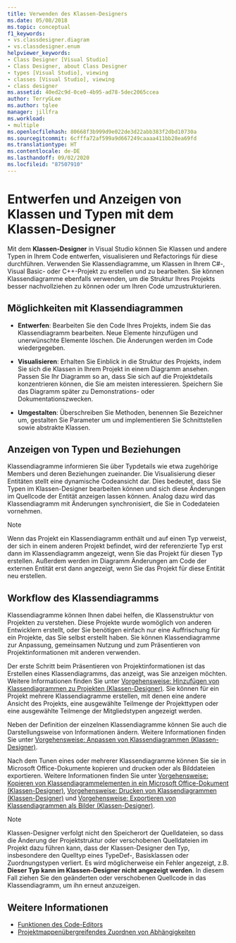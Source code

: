 ```yaml
---
title: Verwenden des Klassen-Designers
ms.date: 05/08/2018
ms.topic: conceptual
f1_keywords:
- vs.classdesigner.diagram
- vs.classdesigner.enum
helpviewer_keywords:
- Class Designer [Visual Studio]
- Class Designer, about Class Designer
- types [Visual Studio], viewing
- classes [Visual Studio], viewing
- class designer
ms.assetid: 40ed2c9d-0ce0-4b95-ad78-5dec2065ccea
author: TerryGLee
ms.author: tglee
manager: jillfra
ms.workload:
- multiple
ms.openlocfilehash: 80668f3b999d9e022de3d22abb383f2dbd10730a
ms.sourcegitcommit: 6cfffa72af599a9d667249caaaa411bb28ea69fd
ms.translationtype: HT
ms.contentlocale: de-DE
ms.lasthandoff: 09/02/2020
ms.locfileid: "87507910"
---
```

# <a name="design-and-view-classes-and-types-with-class-designer"></a>Entwerfen und Anzeigen von Klassen und Typen mit dem Klassen-Designer

Mit dem **Klassen-Designer** in Visual Studio können Sie Klassen und andere Typen in Ihrem Code entwerfen, visualisieren und Refactorings für diese durchführen. Verwenden Sie Klassendiagramme, um Klassen in Ihrem C#-, Visual Basic- oder C++-Projekt zu erstellen und zu bearbeiten. Sie können Klassendiagramme ebenfalls verwenden, um die Struktur Ihres Projekts besser nachvollziehen zu können oder um Ihren Code umzustrukturieren.

## <a name="what-you-can-do-with-class-diagrams"></a>Möglichkeiten mit Klassendiagrammen

- **Entwerfen**: Bearbeiten Sie den Code Ihres Projekts, indem Sie das Klassendiagramm bearbeiten. Neue Elemente hinzufügen und unerwünschte Elemente löschen. Die Änderungen werden im Code wiedergegeben.

- **Visualisieren**: Erhalten Sie Einblick in die Struktur des Projekts, indem Sie sich die Klassen in Ihrem Projekt in einem Diagramm ansehen. Passen Sie Ihr Diagramm so an, dass Sie sich auf die Projektdetails konzentrieren können, die Sie am meisten interessieren. Speichern Sie das Diagramm später zu Demonstrations- oder Dokumentationszwecken.

- **Umgestalten**: Überschreiben Sie Methoden, benennen Sie Bezeichner um, gestalten Sie Parameter um und implementieren Sie Schnittstellen sowie abstrakte Klassen.

## <a name="view-types-and-relationships"></a>Anzeigen von Typen und Beziehungen

Klassendiagramme informieren Sie über Typdetails wie etwa zugehörige Members und deren Beziehungen zueinander. Die Visualisierung dieser Entitäten stellt eine dynamische Codeansicht dar. Dies bedeutet, dass Sie Typen im Klassen-Designer bearbeiten können und sich diese Änderungen im Quellcode der Entität anzeigen lassen können. Analog dazu wird das Klassendiagramm mit Änderungen synchronisiert, die Sie in Codedateien vornehmen.

> [!NOTE]
> Wenn das Projekt ein Klassendiagramm enthält und auf einen Typ verweist, der sich in einem anderen Projekt befindet, wird der referenzierte Typ erst dann im Klassendiagramm angezeigt, wenn Sie das Projekt für diesen Typ erstellen. Außerdem werden im Diagramm Änderungen am Code der externen Entität erst dann angezeigt, wenn Sie das Projekt für diese Entität neu erstellen.

## <a name="class-diagram-workflow"></a>Workflow des Klassendiagramms

Klassendiagramme können Ihnen dabei helfen, die Klassenstruktur von Projekten zu verstehen. Diese Projekte wurde womöglich von anderen Entwicklern erstellt, oder Sie benötigen einfach nur eine Auffrischung für ein Projekte, das Sie selbst erstellt haben. Sie können Klassendiagramme zur Anpassung, gemeinsamen Nutzung und zum Präsentieren von Projektinformationen mit anderen verwenden.

Der erste Schritt beim Präsentieren von Projektinformationen ist das Erstellen eines Klassendiagramms, das anzeigt, was Sie anzeigen möchten. Weitere Informationen finden Sie unter [Vorgehensweise: Hinzufügen von Klassendiagrammen zu Projekten (Klassen-Designer)](how-to-add-class-diagrams-to-projects.md). Sie können für ein Projekt mehrere Klassendiagramme erstellen, mit denen eine andere Ansicht des Projekts, eine ausgewählte Teilmenge der Projekttypen oder eine ausgewählte Teilmenge der Mitgliedstypen angezeigt werden.

Neben der Definition der einzelnen Klassendiagramme können Sie auch die Darstellungsweise von Informationen ändern. Weitere Informationen finden Sie unter [Vorgehensweise: Anpassen von Klassendiagrammen (Klassen-Designer)](how-to-customize-class-diagrams.md).

Nach dem Tunen eines oder mehrerer Klassendiagramme können Sie sie in Microsoft Office-Dokumente kopieren und drucken oder als Bilddateien exportieren. Weitere Informationen finden Sie unter [Vorgehensweise: Kopieren von Klassendiagrammelementen in ein Microsoft Office-Dokument (Klassen-Designer)](how-to-copy-class-diagram-elements-to-a-microsoft-office-document.md), [Vorgehensweise: Drucken von Klassendiagrammen (Klassen-Designer)](how-to-print-class-diagrams.md) und [Vorgehensweise: Exportieren von Klassendiagrammen als Bilder (Klassen-Designer)](how-to-export-class-diagrams-as-images.md).

> [!NOTE]
> Klassen-Designer verfolgt nicht den Speicherort der Quelldateien, so dass die Änderung der Projektstruktur oder verschobenen Quelldateien im Projekt dazu führen kann, dass der Klassen-Designer den Typ, insbesondere den Quelltyp eines TypeDef-, Basisklassen oder Zuordnungstypen verliert. Es wird möglicherweise ein Fehler angezeigt, z.B. **Dieser Typ kann im Klassen-Designer nicht angezeigt werden**. In diesem Fall ziehen Sie den geänderten oder verschobenen Quellcode in das Klassendiagramm, um ihn erneut anzuzeigen.

## <a name="see-also"></a>Weitere Informationen

- [Funktionen des Code-Editors](../writing-code-in-the-code-and-text-editor.md)
- [Projektmappenübergreifendes Zuordnen von Abhängigkeiten](../../modeling/map-dependencies-across-your-solutions.md)
